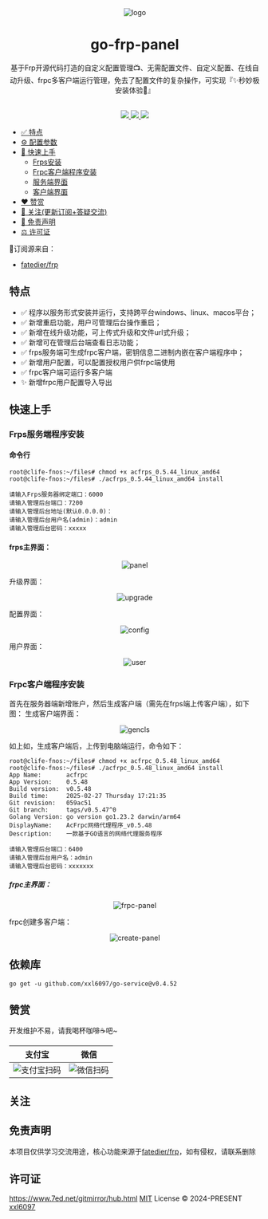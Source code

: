 <div align="center">
  <img src="./static/images/logo.ico" alt="logo"/>
  <h1 align="center">go-frp-panel</h1>
</div>
<div align="center">基于Frp开源代码打造的自定义配置管理📺、无需配置文件、自定义配置、在线自动升级、frpc多客户端运行管理，免去了配置文件的复杂操作，可实现『✨秒妙极安装体验🚀』</div>
<br>
<p align="center">
  <a href="https://github.com/xxl6[pkg](pkg)097/go-frp-panel/releases/latest">
    <img src="https://img.shields.io/github/v/release/xxl6097/go-frp-panel" />
  </a>
  <a href="https://github.com/xxl6097/go-frp-panel/releases/latest">
    <img src="https://img.shields.io/github/downloads/xxl6097/go-frp-panel/total" />
  </a>
  <a href="https://github.com/xxl6097/go-frp-panel/fork">
    <img src="https://img.shields.io/github/forks/xxl6097/go-frp-panel" />
  </a>
</p>


- [✅ 特点](#特点)
- [⚙️ 配置参数](#配置)
- [🚀 快速上手](#快速上手)
    - [Frps安装](#Frps服务端程序安装)
    - [Frpc客户端程序安装](#Frpc客户端程序安装)
    - [服务端界面](#frps主界面)
    - [客户端界面](#frpc主界面)
- [❤️ 赞赏](#赞赏)
- [👀 关注(更新订阅+答疑交流)](#关注)
- [📣 免责声明](#免责声明)
- [⚖️ 许可证](#许可证)

📍订阅源来自：

- [fatedier/frp](https://github.com/fatedier/frp)
## 特点

- ✅ 程序以服务形式安装并运行，支持跨平台windows、linux、macos平台；
- ✅ 新增重启功能，用户可管理后台操作重启；
- ✅ 新增在线升级功能，可上传式升级和文件url式升级；
- ✅ 新增可在管理后台端查看日志功能；
- ✅ frps服务端可生成frpc客户端，密钥信息二进制内嵌在客户端程序中；
- ✅ 新增用户配置，可以配置授权用户供frpc端使用
- ✅ frpc客户端可运行多客户端
- ✨ 新增frpc用户配置导入导出


## 快速上手

### Frps服务端程序安装


#### 命令行

```shell
root@clife-fnos:~/files# chmod +x acfrps_0.5.44_linux_amd64 
root@clife-fnos:~/files# ./acfrps_0.5.44_linux_amd64 install

请输入Frps服务器绑定端口：6000
请输入管理后台端口：7200
请输入管理后台地址(默认0.0.0.0)：
请输入管理后台用户名(admin)：admin
请输入管理后台密码：xxxxx
```

#### frps主界面：

<div align="center">
  <img src="./static/images/panel.png" alt="panel"/>
</div>

升级界面：
<div align="center">
  <img src="./static/images/upgrade.png" alt="upgrade"/>
</div>

配置界面：
<div align="center">
  <img src="./static/images/config.png" alt="config"/>
</div>

用户界面：
<div align="center">
  <img src="./static/images/user.png" alt="user"/>
</div>

### Frpc客户端程序安装

首先在服务器端新增账户，然后生成客户端（需先在frps端上传客户端），如下图：
生成客户端界面：
<div align="center">
  <img src="./static/images/gencls.png" alt="gencls"/>
</div>

如上如，生成客户端后，上传到电脑端运行，命令如下：

```shell
root@clife-fnos:~/files# chmod +x acfrpc_0.5.48_linux_amd64 
root@clife-fnos:~/files# ./acfrpc_0.5.48_linux_amd64 install
App Name:       acfrpc
App Version:    0.5.48
Build version:  v0.5.48
Build time:     2025-02-27 Thursday 17:21:35
Git revision:   059ac51
Git branch:     tags/v0.5.47^0
Golang Version: go version go1.23.2 darwin/arm64
DisplayName:    AcFrpc网络代理程序_v0.5.48
Description:    一款基于GO语言的网络代理服务程序

请输入管理后台端口：6400
请输入管理后台用户名：admin
请输入管理后台密码：xxxxxxx
```

##### frpc主界面：

<div align="center">
  <img src="./static/images/frpc-panel.png" alt="frpc-panel"/>
</div>

frpc创建多客户端：

<div align="center">
  <img src="./static/images/create-frpc.png" alt="create-panel"/>
</div>


## 依赖库

```shell
go get -u github.com/xxl6097/go-service@v0.4.52
```
## 赞赏

<div>开发维护不易，请我喝杯咖啡☕️吧~</div>

| 支付宝                                  | 微信                                     |
|--------------------------------------|----------------------------------------|
| ![支付宝扫码](./static/images/alipay.png) | ![微信扫码](./static/images/wepay.png) |

## 关注

## 免责声明

本项目仅供学习交流用途，核心功能来源于[fatedier/frp](https://github.com/fatedier/frp)，如有侵权，请联系删除

## 许可证
https://www.7ed.net/gitmirror/hub.html
[MIT](./LICENSE) License &copy; 2024-PRESENT [xxl6097](https://github.com/xxl6097)
